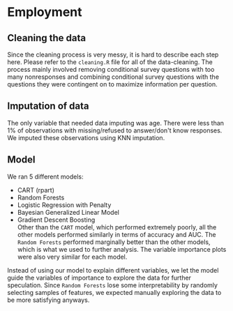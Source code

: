 # Employment

## Cleaning the data  
Since the cleaning process is very messy, it is hard to describe each step here. Please refer to the `cleaning.R` file for all of the data-cleaning. The process mainly involved removing conditional survey questions with too many nonresponses and combining conditional survey questions with the questions they were contingent on to maximize information per question.  

## Imputation of data  
The only variable that needed data imputing was age. There were less than 1% of observations with missing/refused to answer/don't know responses. We imputed these observations using KNN imputation.  

## Model  
We ran 5 different models:
* CART (rpart)  
* Random Forests  
* Logistic Regression with Penalty  
* Bayesian Generalized Linear Model  
* Gradient Descent Boosting  
Other than the `CART` model, which performed extremely poorly, all the other models performed similarly in terms of accuracy and AUC. The `Random Forests` performed marginally better than the other models, which is what we used to further analysis. The variable importance plots were also very similar for each model.  

Instead of using our model to explain different variables, we let the model guide the variables of importance to explore the data for further speculation. Since `Random Forests` lose some interpretability by randomly selecting samples of features, we expected manually exploring the data to be more satisfying anyways. 
